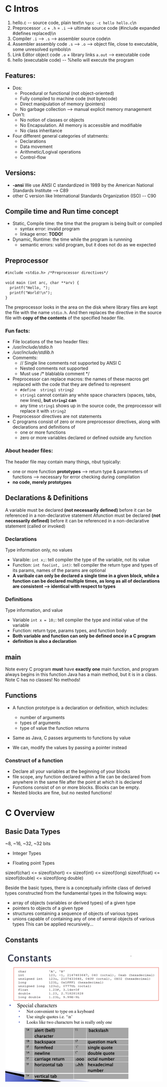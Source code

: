 # C Intros

1) hello.c -- source code, plain text\n
   `%gcc -c hello hello.c`\n
2) Preprocessor `.c` + `.h` = `.i` --> ultimate source code (#include expanded #defines replaced)\n
3) Compiler `.i` --> `.s` --> assembler source code\n
4) Assembler assembly code `.s` --> `.o` --> object file, close to executable, some unresolved symbols\n
5) Link Editor object code `.o` + library links `a.out` --> executable code
6) hello (executable code) -- %hello will execute the program

## Features:
* Dos: 
  * Procedural or functional (not object-oriented)
  * Fully compiled to machine code (not bytecode)
  * Direct manipulation of memory (pointers)
  * No garbage collection --> manual explicit memory management
* Don't:
  * No notion of classes or objects
  * No Encapsulation. All memory is accessible and modifiable
  * No class inheritance
* Four different general categories of statments:
  * Declarations
  * Data movement
  * Arithmetic/Logival operations
  * Control-flow
## Versions:
* **-ansi** We use ANSI C standardized in 1989 by the American National Standards Institute --> C89
* other C version like International Standards Organization (ISO) -- C90 

## Compile time and Run time concept
* Static, Compile time: the time that the program is being built or compiled
  * syntax error: invalid program
  * linkage error: **TODO!**
* Dynamic, Runtime: the time while the program is runnning
  * semantic errors: valid program, but it does not do as we expected

## Preprocessor

```
#include <stdio.h> /*Preprocessor directives*/

void main (int arc, char **arv) {
  printf("Hello, ");
  printf("World!\n");
}
```

The preprocessor looks in the area on the disk where library files are kept the file with the name `stdio.h`. And then replaces the directive in the source file with **copy of the contents**  of the specified header file.

### Fun facts:
* File locations of the two header files:
 * */usr/include/stdio.h*
 * */usr/include/stdlib.h*
* Commemts:
  * // Single line comments not supported by ANSI C
  * Nested comments not supported
  * Must use /* blablabla comment */ 
* Preprocessor can replace macros: the names of these macros get replaced with the code that they are defined to represent
  * `#define  string1 string2`
  * `string1` cannot contain any white space characters (spaces, tabs, new lines), **but `string2` can**
  * any time `string1` shows up in the source code, the preprocessor will replace it with `string2`
* Preprocessor directives are not statements
* C programs consist of zero or more preprocessor directives, along with declarations and definitions of 
    * one or more functions
    * zero or more variables declared or defined outside any function

### About header files:
The header file may contain many things, nbut typically:
* one or more function **prototypes** --> return type & pararmeters of functions --> necessary for error checking during compilation
* **no code, merely prototypes**

## Declarations & Definitions 

A variable must be declared **(not necessarily defined)** before it can be referenced in a non-declarative statement
Afunction must be declared **(not necessarily defined)** before it can be referenced in a non-declarative statement (called or invoked)

### Declarations

Type information only, no values

* Varaible: `int x;`: tell compiler the type of the variable, not its value
* Function: `int foo(int, int)`: tell compiler the return type and types of its params, names of the params are optional
* **A varibale can only be declared a single time in a given block, while a function can be declared multiple times, as long as all of declarations are consistent --> identical with respect to types**

### Definitions

Type information, and value

* Variable `int x = 10;`: tell compiler the type and initial value of the variable
* Function: return type, params types, and function body
* **Both variable and function can only be defined once in a C program**
* **definition is also a declaration**


## main

Note every C program **must** have **exactly one** main function, and program always begins in this function
Java has a main method, but it is in a class. Note C has no classes! No methods! 

## Functions

* A function prototype is a declaration or definition, which includes:
  * number of arguments
  * types of arguments
  * type of value the function returns

* Same as Java, C passes arguments to functions by value
* We can, modify the values by passing a pointer instead

### Construct of a function

* Declare all your variables at the beginning of your blocks
* file scope, any function declared within a file can be declared from anywhere in the same file after the point at which it is declared
* Functions consist of on or more blocks. Blocks can be empty.
* Nested blocks are fine, but no nested functions!


# C Overview

## Basic Data Types

~8, ~16, ~32, ~32 bits
* Integer Types

* Floating point Types


sizeof(char) <= sizeof(short) <= sizeof(int) <= sizeof(long)
sizeof(float) <= sizeof(double) <= sizeof(long double)

Beside the basic types, there is a conceptually infinite class of derived types constructed from the fundamental types in the following ways:
* array of objects (variables or derived types) of a given type
* pointers to objects of a given type
* structures containing a sequence of objects of various types
* unions capable of containing any of one of sereral objects of various types
This can be applied recursively...

## Constants

![GitHub Logo](/images/constants.jpeg)





